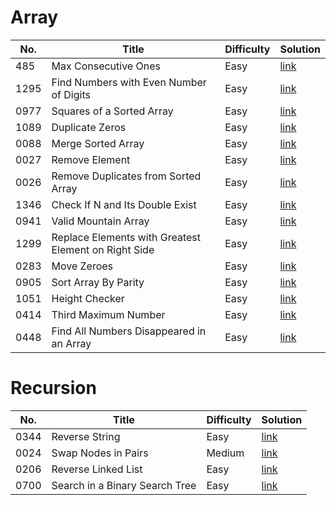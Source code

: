 # Array
|No.|Title|Difficulty|Solution|
|---|---|---|---|
|485|Max Consecutive Ones|Easy|[link](array/0485.md)|
|1295|Find Numbers with Even Number of Digits|Easy|[link](array/1295.md)|
|0977|Squares of a Sorted Array|Easy|[link](array/0977.md)|
|1089|Duplicate Zeros|Easy|[link](array/1089.md)|
|0088|Merge Sorted Array|Easy|[link](array/0088.md)|
|0027|Remove Element|Easy|[link](array/0027.md)|
|0026|Remove Duplicates from Sorted Array|Easy|[link](array/0026.md)|
|1346|Check If N and Its Double Exist|Easy|[link](array/1346.md)|
|0941|Valid Mountain Array|Easy|[link](array/0941.md)|
|1299|Replace Elements with Greatest Element on Right Side|Easy|[link](array/1299.md)|
|0283|Move Zeroes|Easy|[link](array/0283.md)|
|0905|Sort Array By Parity|Easy|[link](array/0905.md)|
|1051|Height Checker|Easy|[link](array/1051.md)|
|0414|Third Maximum Number|Easy|[link](array/0414.md)|
|0448|Find All Numbers Disappeared in an Array|Easy|[link](array/0448.md)|

# Recursion
|No.|Title|Difficulty|Solution|
|---|---|---|---|
|0344|Reverse String|Easy|[link](recursion/0344.md)|
|0024|Swap Nodes in Pairs|Medium|[link](recursion/0024.md)|
|0206|Reverse Linked List|Easy|[link](recursion/0206.md)|
|0700|Search in a Binary Search Tree|Easy|[link](recursion/0700.md)|